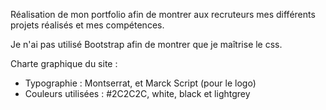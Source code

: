 Réalisation de mon portfolio afin de montrer aux recruteurs mes différents projets réalisés et mes compétences.

Je n'ai pas utilisé Bootstrap afin de montrer que je maîtrise le css.

Charte graphique du site :
- Typographie : Montserrat, et Marck Script (pour le logo)
- Couleurs utilisées : #2C2C2C, white, black et lightgrey


